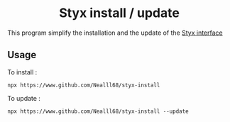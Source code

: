 <h1 align="center">Styx install / update</h1>

This program simplify the installation and the update of the [Styx interface](https://www.github.com/Nealll68/Styx)

## Usage
To install :
```
npx https://www.github.com/Nealll68/styx-install
```

To update :
```
npx https://www.github.com/Nealll68/styx-install --update
```